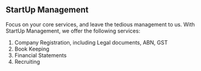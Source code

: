 
## StartUp Management

Focus on your core services, and leave the tedious management to us. With StartUp Management, we offer the following services:

1. Company Registration, including Legal documents, ABN, GST
1. Book Keeping
1. Financial Statements
1. Recruiting